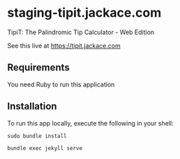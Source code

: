 # staging-tipit.jackace.com
TipiT: The Palindromic Tip Calculator - Web Edition

See this live at https://tipit.jackace.com

## Requirements

You need Ruby to run this application

## Installation

To run this app locally, execute the following in your shell:

    sudo bundle install

    bundle exec jekyll serve

